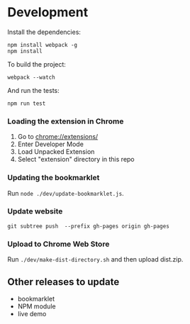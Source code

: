 # Development

Install the dependencies:

    npm install webpack -g
    npm install

To build the project:

    webpack --watch

And run the tests:

    npm run test

### Loading the extension in Chrome

1. Go to [chrome://extensions/](chrome://extensions/)
2. Enter Developer Mode
3. Load Unpacked Extension
4. Select "extension" directory in this repo

### Updating the bookmarklet

Run `node ./dev/update-bookmarklet.js`.

### Update website

`git subtree push  --prefix gh-pages origin gh-pages`

### Upload to Chrome Web Store

Run `./dev/make-dist-directory.sh` and then upload dist.zip.

## Other releases to update

- bookmarklet
- NPM module
- live demo
